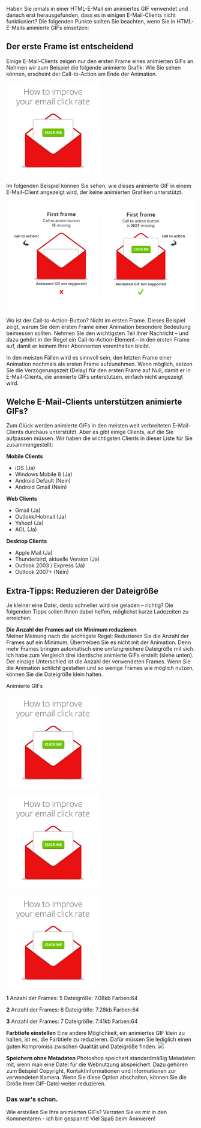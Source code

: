 Haben Sie jemals in einer HTML-E-Mail ein animiertes GIF verwendet und
danach erst herausgefunden, dass es in einigen E-Mail-Clients nicht
funktioniert? Die folgenden Punkte sollten Sie beachten, wenn Sie in
HTML-E-Mails animierte GIFs einsetzen:

Der erste Frame ist entscheidend
--------------------------------

Einige E-Mail-Clients zeigen nur den ersten Frame eines animierten GIFs
an. Nehmen wir zum Beispiel die folgende animierte Grafik: Wie Sie sehen
können, erscheint der Call-to-Action am Ende der Animation.

![](../images/gif-animation-4frames.gif)

Im folgenden Beispiel können Sie sehen, wie dieses animierte GIF in
einem E-Mail-Client angezeigt wird, der keine animierten Grafiken
unterstützt.

![](../images/gif-animation-make-first-frame-count.gif)

Wo ist der Call-to-Action-Button? Nicht im ersten Frame. Dieses Beispiel
zeigt, warum Sie dem ersten Frame einer Animation besondere Bedeutung
beimessen sollten. Nehmen Sie den wichtigsten Teil Ihrer Nachricht – und
dazu gehört in der Regel ein Call-to-Action-Element – in den ersten
Frame auf, damit er keinem Ihrer Abonnenten vorenthalten bleibt.

In den meisten Fällen wird es sinnvoll sein, den letzten Frame einer
Animation nochmals als ersten Frame aufzunehmen. Wenn möglich, setzen
Sie die Verzögerungszeit (Delay) für den ersten Frame auf Null, damit er
in E-Mail-Clients, die animierte GIFs unterstützen, einfach nicht
angezeigt wird.

Welche E-Mail-Clients unterstützen animierte GIFs?
--------------------------------------------------

Zum Glück werden animierte GIFs in den meisten weit verbreiteten
E-Mail-Clients durchaus unterstützt. Aber es gibt einige Clients, auf
die Sie aufpassen müssen. Wir haben die wichtigsten Clients in dieser
Liste für Sie zusammengestellt:

**Mobile Clients**

-   iOS (Ja)
-   Windows Mobile 8 (Ja)
-   Android Default (Nein)
-   Android Gmail (Nein)

**Web Clients**

-   Gmail (Ja)
-   Outlokk/Hotmail (Ja)
-   Yahoo! (Ja)
-   AOL (Ja)

**Desktop Clients**

-   Apple Mail (Ja)
-   Thunderbird, aktuelle Version (Ja)
-   Outlook 2003 / Express (Ja)
-   Outlook 2007+ (Nein)

Extra-Tipps: Reduzieren der Dateigröße
--------------------------------------

Je kleiner eine Datei, desto schneller wird sie geladen – richtig? Die
folgenden Tipps sollen Ihnen dabei helfen, möglichst kurze Ladezeiten zu
erreichen.

**Die Anzahl der Frames auf ein Minimum reduzieren**\
 Meiner Meinung nach die wichtigste Regel: Reduzieren Sie die Anzahl der
Frames auf ein Minimum. Übertreiben Sie es nicht mit der Animation. Denn
mehr Frames bringen automatisch eine umfangreichere Dateigröße mit sich.
Ich habe zum Vergleich drei identische animierte GIFs erstellt (siehe
unten). Der einzige Unterschied ist die Anzahl der verwendeten Frames.
Wenn Sie die Animation schlicht gestalten und so wenige Frames wie
möglich nutzen, können Sie die Dateigröße klein halten.

Animierte GIFs

![Fünf Frames, 64 Farben](../images/gif-animation-4frames.gif)

![Fünf Frames, 64 Farben](../images/gif-animation-5frames.gif)

![Fünf Frames, 64 Farben](../images/gif-animation-6frames.gif)

**1**
Anzahl der Frames: 5
Dateigröße: 7.08kb
Farben:64

**2**
Anzahl der Frames: 6
Dateigröße: 7.28kb
Farben:64

**3**
Anzahl der Frames: 7
Dateigröße: 7.41kb
Farben:64

**Farbtiefe einstellen**
Eine andere Möglichkeit, ein animiertes GIF klein zu halten, ist es,
die Farbtiefe zu reduzieren. Dafür müssen Sie lediglich einen guten
Kompromiss zwischen Qualität und Dateigröße finden.
![](reduce-colors-to-reduce-file-size.gif)

**Speichern ohne Metadaten**
Photoshop speichert standardmäßig Metadaten mit, wenn man eine Datei
für die Webnutzung abspeichert. Dazu gehören zum Beispiel Copyright,
Kontaktinformationen und Informationen zur verwendeten Kamera. Wenn Sie
diese Option abschalten, können Sie die Größe Ihrer GIF-Datei weiter
reduzieren.

### Das war's schon.

Wie erstellen Sie Ihre animierten GIFs? Verraten Sie es mir in den
Kommentaren - ich bin gespannt! Viel Spaß beim Animieren!
